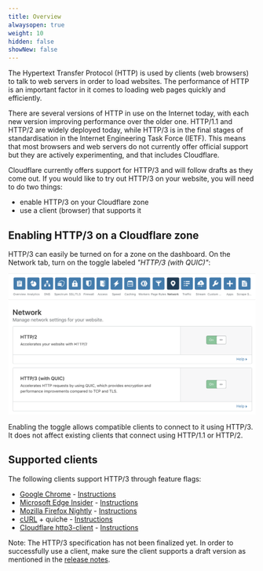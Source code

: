 ```yaml
---
title: Overview
alwaysopen: true
weight: 10
hidden: false
showNew: false
---
```


The Hypertext Transfer Protocol (HTTP) is used by clients (web browsers) to talk to web servers in order to load websites. The performance of HTTP is an important factor in it comes to loading web pages quickly and efficiently.

There are several versions of HTTP in use on the Internet today, with each new version improving performance over the older one. HTTP/1.1 and HTTP/2 are widely deployed today, while HTTP/3 is in the final stages of standardisation in the Internet Engineering Task Force (IETF). This means that most browsers and web servers do not currently offer official support but they are actively experimenting, and that includes Cloudflare.

Cloudflare currently offers support for HTTP/3 and will follow drafts as they come out. If you would like to try out HTTP/3 on your website, you will need to do two things:

 - enable HTTP/3 on your Cloudflare zone
 - use a client (browser) that supports it

## Enabling HTTP/3 on a Cloudflare zone

HTTP/3 can easily be turned on for a zone on the dashboard. On the Network tab, turn on the toggle labeled _"HTTP/3 (with QUIC)"_:


![Enable HTTP/3 on the dashboard](images/enable_dashboard.png)

Enabling the toggle allows compatible clients to connect to it using HTTP/3. It does not affect existing clients that connect using HTTP/1.1 or HTTP/2.

## Supported clients

The following clients support HTTP/3 through feature flags:


 - [Google Chrome](https://www.google.com/chrome/canary/) - [Instructions](/http3/intro/chrome)
 - [Microsoft Edge Insider](https://www.microsoftedgeinsider.com/en-us/) - [Instructions](/http3/intro/edge)
 - [Mozilla Firefox Nightly](https://www.mozilla.org/firefox/channel/desktop/#nightly) - [Instructions](/http3/intro/firefox)
 - [cURL](https://curl.haxx.se) + quiche - [Instructions](/http3/intro/curl-brew)
 - [Cloudflare http3-client](https://github.com/cloudflare/quiche) - [Instructions](/http3/intro/http3-client)

Note: The HTTP/3 specification has not been finalized yet. In order to successfully use a client, make sure the client supports a draft version as mentioned in the [release notes](/http3/intro/release).
